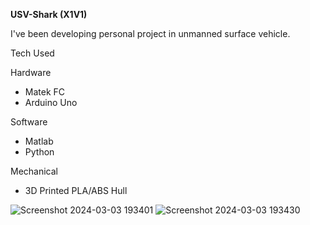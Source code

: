 **USV-Shark (X1V1)**

I've been developing personal project in unmanned surface vehicle.

Tech Used

Hardware
- Matek FC
- Arduino Uno

Software
- Matlab
- Python

Mechanical
- 3D Printed PLA/ABS Hull

![Screenshot 2024-03-03 193401](https://github.com/kucingkuro/USV/assets/112769418/f02ceb46-b691-40b2-8e36-cd90ac041618)
![Screenshot 2024-03-03 193430](https://github.com/kucingkuro/USV/assets/112769418/42a697d0-402d-4c00-8aaf-3c8c1043d139)
